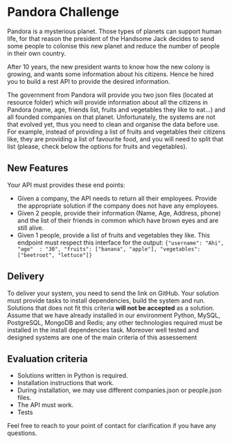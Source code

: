 # Pandora Challenge
Pandora is a mysterious planet. Those types of planets can support human life, for that reason the president of the Handsome Jack decides to send some people to colonise this new planet and
reduce the number of people in their own country.
 
After 10 years, the new president wants to know how the new colony is growing, and wants some information about his citizens. 
Hence he hired you to build a rest API to provide the desired information.

The government from Pandora will provide you two json files (located at resource folder) which will provide information 
about all the citizens in Pandora (name, age, friends list, fruits and vegetables they like to eat...) and all founded companies on that planet.
Unfortunately, the systems are not that evolved yet, thus you need to clean and organise the data before use.
For example, instead of providing a list of fruits and vegetables their citizens like, they are providing a list of favourite food, 
and you will need to split that list (please, check below the options for fruits and vegetables).

## New Features
Your API must provides these end points:
- Given a company, the API needs to return all their employees. Provide the appropriate solution if the company does not have any employees.
- Given 2 people, provide their information (Name, Age, Address, phone) and the list of their friends in common which have brown eyes and are still alive.
- Given 1 people, provide a list of fruits and vegetables they like. This endpoint must respect this interface for the output: 
`{"username": "Ahi", "age"  : "30", "fruits": ["banana", "apple"], "vegetables": ["beetroot", "lettuce"]}`

## Delivery
To deliver your system, you need to send the link on GitHub. 
Your solution must provide tasks to install dependencies, build the system and run. 
Solutions that does not fit this criteria **will not be accepted** as a solution. 
Assume that we have already installed in our environment Python, MySQL, PostgreSQL, MongoDB and Redis; 
any other technologies required must be installed in the install dependencies task. 
Moreover well tested and designed systems are one of the main criteria of this assessement 

## Evaluation criteria
- Solutions written in Python is required.
- Installation instructions that work.
- During installation, we may use different companies.json or people.json files.
- The API must work.
- Tests

Feel free to reach to your point of contact for clarification if you have any questions.
